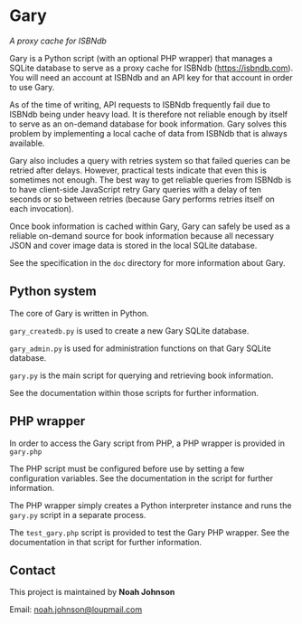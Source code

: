 # Gary
*A proxy cache for ISBNdb*

Gary is a Python script (with an optional PHP wrapper) that manages a SQLite database to serve as a proxy cache for ISBNdb (https://isbndb.com).  You will need an account at ISBNdb and an API key for that account in order to use Gary.

As of the time of writing, API requests to ISBNdb frequently fail due to ISBNdb being under heavy load.  It is therefore not reliable enough by itself to serve as an on-demand database for book information.  Gary solves this problem by implementing a local cache of data from ISBNdb that is always available.

Gary also includes a query with retries system so that failed queries can be retried after delays.  However, practical tests indicate that even this is sometimes not enough.  The best way to get reliable queries from ISBNdb is to have client-side JavaScript retry Gary queries with a delay of ten seconds or so between retries (because Gary performs retries itself on each invocation).

Once book information is cached within Gary, Gary can safely be used as a reliable on-demand source for book information because all necessary JSON and cover image data is stored in the local SQLite database.

See the specification in the `doc` directory for more information about Gary.

## Python system

The core of Gary is written in Python.

`gary_createdb.py` is used to create a new Gary SQLite database.

`gary_admin.py` is used for administration functions on that Gary SQLite database.

`gary.py` is the main script for querying and retrieving book information.

See the documentation within those scripts for further information.

## PHP wrapper

In order to access the Gary script from PHP, a PHP wrapper is provided in `gary.php`

The PHP script must be configured before use by setting a few configuration variables.  See the documentation in the script for further information.

The PHP wrapper simply creates a Python interpreter instance and runs the `gary.py` script in a separate process.

The `test_gary.php` script is provided to test the Gary PHP wrapper.  See the documentation in that script for further information.

## Contact

This project is maintained by **Noah Johnson**

Email: noah.johnson@loupmail.com
